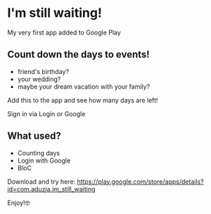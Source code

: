 # I'm still waiting!

My very first app added to Google Play

## Count down the days to events!
- friend's birthday?
- your wedding?
- maybe your dream vacation with your family?

Add this to the app and see how many days are left!


Sign in via Login or Google 

## What used?
- Counting days
- Login with Google
- BloC

Download and try here:
https://play.google.com/store/apps/details?id=com.aduzja.im_still_waiting

Enjoy!🤓
